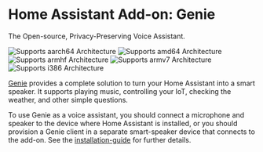 # Home Assistant Add-on: Genie

The Open-source, Privacy-Preserving Voice Assistant.

![Supports aarch64 Architecture][aarch64-shield] ![Supports amd64 Architecture][amd64-shield] ![Supports armhf Architecture][armhf-shield] ![Supports armv7 Architecture][armv7-shield] ![Supports i386 Architecture][i386-shield]

[Genie] provides a complete solution to turn your Home Assistant
into a smart speaker. It supports playing music, controlling your
IoT, checking the weather, and other simple questions.

To use Genie as a voice assistant, you should connect a microphone and speaker to the
device where Home Assistant is installed, or you should provision
a Genie client in a separate smart-speaker device that connects to the
add-on. See the [installation-guide](https://wiki.genie.stanford.edu/getting-started/installation-guide)
for further details.

[Genie]: https://genie.stanford.edu
[aarch64-shield]: https://img.shields.io/badge/aarch64-yes-green.svg
[amd64-shield]: https://img.shields.io/badge/amd64-yes-green.svg
[armhf-shield]: https://img.shields.io/badge/armhf-no-red.svg
[armv7-shield]: https://img.shields.io/badge/armv7-yes-green.svg
[i386-shield]: https://img.shields.io/badge/i386-no-red.svg
